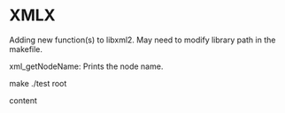 # XMLX
Adding new function(s) to libxml2. May need to modify library path in the makefile.

xml_getNodeName: Prints the node name.

make
./test
root
<?xml version="1.0"?>
<root>content</root>
